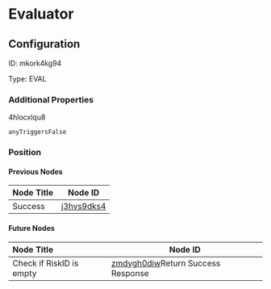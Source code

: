 # Evaluator
## Configuration
ID:  mkork4kg94

Type: EVAL 







### Additional Properties
4hlocxlqu8
```string 
anyTriggersFalse
```





### Position

#### Previous Nodes
| Node Title | Node ID |
| :------------- | ------------ |
| Success | [j3hvs9dks4](./j3hvs9dks4.md) | 
 
 #### Future Nodes
| Node Title | Node ID |
| :------------- | ------------ |
| Check if RiskID is empty |[zmdygh0diw](./zmdygh0diw.md)Return Success Response |[km7ojt5kyt](./km7ojt5kyt.md) | 